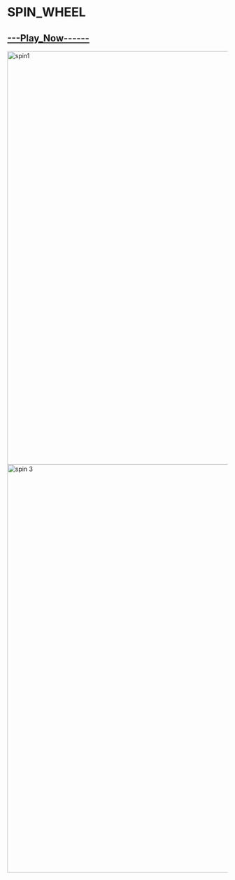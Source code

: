# SPIN_WHEEL


## [---Play_Now------](https://mrpkdeveloper.github.io/SPIN_WHEEL-/)

<img width="942" alt="spin1" src="https://user-images.githubusercontent.com/46247882/84156214-ddb22280-aa86-11ea-8eae-64b94af7d370.PNG">

<img width="931" alt="spin 3" src="https://user-images.githubusercontent.com/46247882/84157706-acd2ed00-aa88-11ea-87e0-7ee53821c61d.PNG">

